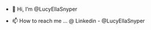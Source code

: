 - 👋 Hi, I’m @LucyEllaSnyper

- 📫 How to reach me ... @ Linkedin - @LucyEllaSnyper

<!---
LucyEllaSnyper/LucyEllaSnyper is a ✨ special ✨ repository because its `README.md` (this file) appears on your GitHub profile.
You can click the Preview link to take a look at your changes.
--->
